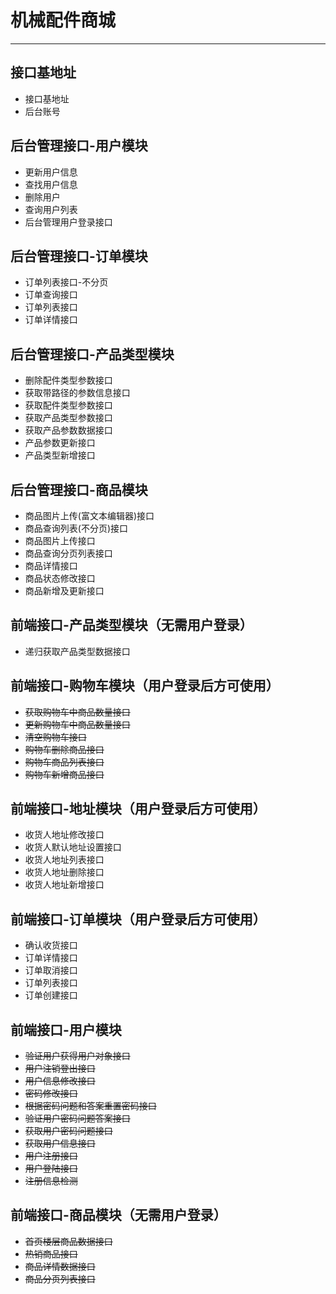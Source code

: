# 机械配件商城
***
## 接口基地址
- 接口基地址
- 后台账号
## 后台管理接口-用户模块
- 更新用户信息
- 查找用户信息
- 删除用户
- 查询用户列表
- 后台管理用户登录接口
## 后台管理接口-订单模块
- 订单列表接口-不分页
- 订单查询接口
- 订单列表接口
- 订单详情接口
## 后台管理接口-产品类型模块
- 删除配件类型参数接口
- 获取带路径的参数信息接口
- 获取配件类型参数接口
- 获取产品类型参数接口
- 获取产品参数数据接口
- 产品参数更新接口
- 产品类型新增接口
## 后台管理接口-商品模块
- 商品图片上传(富文本编辑器)接口
- 商品查询列表(不分页)接口
- 商品图片上传接口
- 商品查询分页列表接口
- 商品详情接口
- 商品状态修改接口
- 商品新增及更新接口
## 前端接口-产品类型模块（无需用户登录）
- 递归获取产品类型数据接口
## 前端接口-购物车模块（用户登录后方可使用）
- ~~获取购物车中商品数量接口~~
- ~~更新购物车中商品数量接口~~
- ~~清空购物车接口~~
- ~~购物车删除商品接口~~
- ~~购物车商品列表接口~~
- ~~购物车新增商品接口~~
## 前端接口-地址模块（用户登录后方可使用）
- 收货人地址修改接口
- 收货人默认地址设置接口
- 收货人地址列表接口
- 收货人地址删除接口
- 收货人地址新增接口
## 前端接口-订单模块（用户登录后方可使用）
- 确认收货接口
- 订单详情接口
- 订单取消接口
- 订单列表接口
- 订单创建接口
## 前端接口-用户模块
- ~~验证用户获得用户对象接口~~
- ~~用户注销登出接口~~
- ~~用户信息修改接口~~
- ~~密码修改接口~~
- ~~根据密码问题和答案重置密码接口~~
- ~~验证用户密码问题答案接口~~
- ~~获取用户密码问题接口~~
- ~~获取用户信息接口~~
- ~~用户注册接口~~
- ~~用户登陆接口~~
- ~~注册信息检测~~
## 前端接口-商品模块（无需用户登录）
- ~~首页楼层商品数据接口~~
- ~~热销商品接口~~
- ~~商品详情数据接口~~
- ~~商品分页列表接口~~

